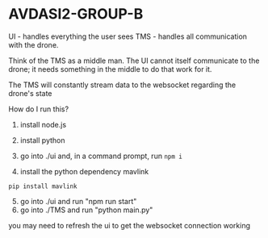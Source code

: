 # AVDASI2-GROUP-B
 
UI - handles everything the user sees
TMS - handles all communication with the drone.

Think of the TMS as a middle man. The UI cannot itself communicate to the drone; it needs something in the middle to do that work for it.

The TMS will constantly stream data to the websocket regarding the drone's state


How do I run this?


1) install node.js
2) install python

3) go into ./ui and, in a command prompt, run
```npm i```
4) install the python dependency mavlink

```pip install mavlink```

5) go into ./ui and run "npm run start"
6) go into ./TMS and run "python main.py"

you may need to refresh the ui to get the websocket connection working

